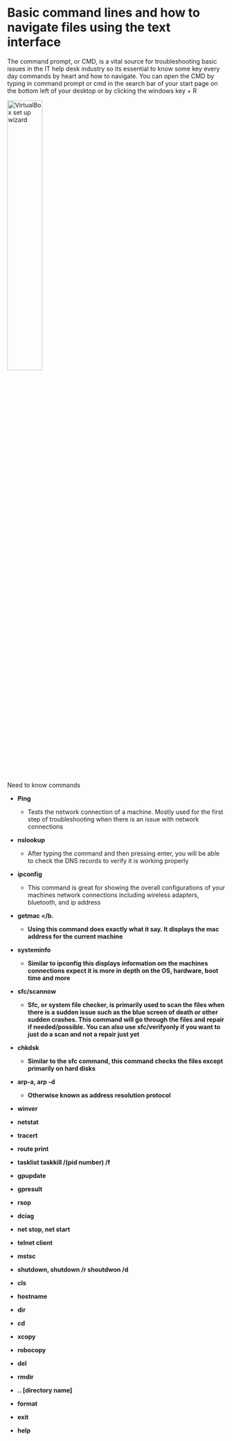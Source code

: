 # Basic command lines and how to navigate files using the text interface

The command prompt, or CMD, is a vital source for troubleshooting basic issues in the IT help desk industry so its essential to know some key every day commands by heart and how to navigate. You can open the CMD by typing in command prompt or cmd in the search bar of your start page on the bottom left of your desktop or by clicking the windows key + R 

<img src="https://sigmawire.net/i/03/3PvmZA.png" height="40%" width="40%" alt="VirtualBox set up wizard"/> 

  <H> Need to know commands </H>
  
   - <b> Ping </b>
        - Tests the network connection of a machine. Mostly used for the first step of troubleshooting when there is an issue with network connections
          
   - <b> nslookup </b>
        - After typing the command and then pressing enter, you will be able to check the DNS records to verify it is working properly 
    
   - <b> ipconfig </b>
       - This command is great for showing the overall configurations of your machines network connections including wireless adapters, bluetooth, and ip address
  
   - <b> getmac </b.
        - Using this command does exactly what it say. It displays the mac address for the current machine
  
   - <b> systeminfo </b>
  
       - Similar to ipconfig this displays information om the machines connections expect it is more in depth on the OS, hardware, boot time and more
   
   - <b> sfc/scannow </b>

       - Sfc, or system file checker, is primarily used to scan the files when there is a sudden issue such as the blue screen of death or other sudden crashes. This command will go through the files and repair if needed/possible. You can also use sfc/verifyonly if you want to just do a scan and not a repair just yet
   
   - <b> chkdsk </b>

        - Similar to the sfc command, this command checks the files except primarily on hard disks
    
   -  <b> arp-a, arp -d </b>

        - Otherwise known as address resolution protocol 

   - <b> winver </b>

   - <b> netstat </b>

   - <b> tracert </b>

   - <b> route print </b>

   - <b> tasklist taskkill /(pid number) /f </b>

   - <b> gpupdate </b>

   - <b> gpresult </b>

   - <b> rsop </b>

   - <b> dciag </b>

   - <b> net stop, net start </b>
 
   - <b> telnet client </b>

   - <b> mstsc </b>

   - <b> shutdown, shutdown /r shoutdwon /d </b>

   - <b> cls </b>

   - <b> hostname </b>

   - <b> dir </b>

   - <b> cd </b>

   - <b> xcopy </b>

   - <b> robocopy </b>

   - <b> del </b>

   - <b> rmdir </b>

   - <b> .. [directory name] </b>

   - <b> format </b>

   - <b> exit </b>
    
   - <b> help </b>
      
    
  
